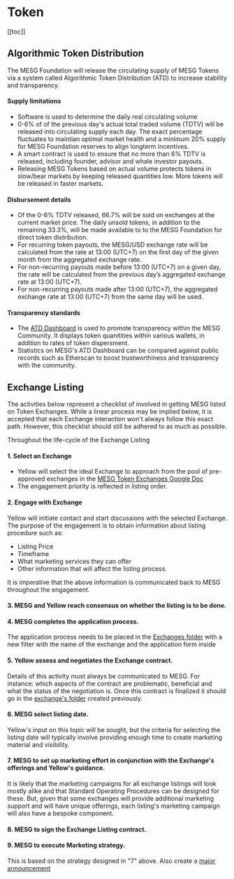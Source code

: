 # Token

[[toc]]

## Algorithmic Token Distribution
The MESG Foundation will release the circulating supply of MESG Tokens via a system called Algorithmic Token Distribution (ATD) to increase stability and transparency.  

#### Supply limitations

- Software is used to determine the daily real circulating volume
- 0-6% of of the previous day's actual total traded volume (TDTV) will be released into circulating supply each day. The exact percentage fluctuates to maintian optimal market health and a minimum 20% supply for MESG Foundation reserves to align longterm incentives. 
- A smart contract is used to ensure that no more than 6% TDTV is released, including founder, advisor and whale investor payouts.
- Releasing MESG Tokens based on actual volume protects tokens in slow/bear markets by keeping released quantities low. More tokens will be released in faster markets. 

#### Disbursement details

- Of the 0-6% TDTV released, 66.7% will be sold on exchanges at the current market price. The daily unsold tokens, in addition to the remaining 33.3%, will be made available to to the MESG Foundation for direct token distribution.
- For recurring token payouts, the MESG/USD exchange rate will be calculated from the rate at 13:00 (UTC+7) on the first day of the given month from the aggregated exchange rate.
- For non-recurring payouts made before 13:00 (UTC+7) on a given day, the rate will be calculated from the previous day’s aggregated exchange rate at 13:00 (UTC+7).
- For non-recurring payouts made after 13:00 (UTC+7), the aggregated exchange rate at 13:00 (UTC+7) from the same day will be used.

#### Transparency standards

- The [ATD Dashboard]( https://atd.mesg.com/) is used to promote transparency within the MESG Community. It displays token quanitities within various wallets, in addition to rates of token dispersment. 
- Statistics on MESG's ATD Dashboard can be compared against public records such as Etherscan to boost trustworthiness and transparency with the community.


## Exchange Listing
The activities below represent a checklist of involved in getting MESG listed on Token Exchanges.
While a linear process may be implied below, it is accepted that each Exchange interaction won't always follow this exact path. However, this checklist should still be adhered to as much as possible.

Throughout the life-cycle of the Exchange Listing 

####  1. Select an Exchange

-  Yellow will select the ideal Exchange to approach from the pool of pre-approved exchanges in the [MESG Token Exchanges Google Doc](https://docs.google.com/spreadsheets/d/1Ks4YaVGldGDJd73k9IcMx2EDUfKJiKZlHcLBfPDe3mA/edit#gid=0)
-  The engagement priority is reflected in listing order.

#### 2. Engage with Exchange

Yellow will initiate contact and start discussions with the selected Exchange. The purpose of the engagement is to obtain information about listing procedure such as: 

- Listing Price
- Timeframe
- What marketing services they can offer
- Other information that will affect the listing process.

It is imperative that the above information is communicated back to MESG throughout the engagement.

#### 3. MESG and Yellow reach consensus on whether the listing is to be done.

#### 4. MESG completes the application process.

The application process needs to be placed in the [Exchanges folder](https://drive.google.com/drive/folders/1iRfsJhYntvceBhZnALdW7ckImbSART7j) with a new filter with the name of the exchange and the application form inside

#### 5. Yellow assess and negotiates the Exchange contract. 

Details of this activity must always be communicated to MESG. For instance: which aspects of the contract are problematic, beneficial and what the status of the negotiation is. 
Once this contract is finalized it should go in the [exchange's folder](https://drive.google.com/drive/folders/1iRfsJhYntvceBhZnALdW7ckImbSART7j) created previously.

#### 6. MESG select listing date.

Yellow's input on this topic will be sought, but the criteria for selecting the listing date will typically involve providing enough time to create marketing material and visibility.

#### 7. MESG to set up marketing effort in conjunction with the Exchange's offerings and Yellow's guidance.

It is likely that the marketing campaigns for all exchange listings will look mostly alike and that Standard Operating Procedures can be designed for these. But, given that some exchanges will provide additional marketing support and will have unique offerings, each listing's marketing campaign will also have a bespoke component.

#### 8. MESG to sign the Exchange Listing contract.

#### 9. MESG to execute Marketing strategy.

This is based on the strategy designed in "7" above.
Also create a [major announcement](/marketing/#announcements-on-social-media)

